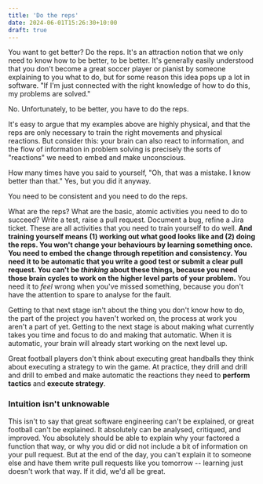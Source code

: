 ```yaml
---
title: 'Do the reps'
date: 2024-06-01T15:26:30+10:00
draft: true
---
```


You want to get better? Do the reps.
It's an attraction notion that we only need to know how to be better, to be better. It's generally easily understood that you don't become a great soccer player or pianist by someone explaining to you what to do, but for some reason this idea pops up a lot in software. "If I'm just connected with the right knowledge of how to do this, my problems are solved."

No. Unfortunately, to be better, you have to do the reps.

It's easy to argue that my examples above are highly physical, and that the reps are only necessary to train the right movements and physical reactions. But consider this: your brain can also react to information, and the flow of information in problem solving is precisely the sorts of "reactions" we need to embed and make unconscious.

How many times have you said to yourself, "Oh, that was a mistake. I know better than that." Yes, but you did it anyway.

You need to be consistent and you need to do the reps.

What are the reps? What are the basic, atomic activities you need to do to succeed? Write a test, raise a pull request. Document a bug, refine a Jira ticket. These are all activities that you need to train yourself to do well. **And training yourself means (1) working out what good looks like and (2) doing the reps. You won't change your behaviours by learning something once. You need to embed the change through repetition and consistency. You need it to be automatic that you write a good test or submit a clear pull request. You can't be _thinking_ about these things, because you need those brain cycles to work on the higher level parts of your problem.** You need it to _feel_ wrong when you've missed something, because you don't have the attention to spare to analyse for the fault.

Getting to that next stage isn't about the thing you don't know how to do, the part of the project you haven't worked on, the process at work you aren't a part of yet. Getting to the next stage is about making what currently takes you time and focus to do and making that automatic. When it is automatic, your brain will already start working on the next level up.

Great football players don't think about executing great handballs they think about executing a strategy to win the game. At practice, they drill and drill and drill to embed and make automatic the reactions they need to **perform tactics** and **execute strategy**.

### Intuition isn't unknowable

This isn't to say that great software engineering can't be explained, or great football can't be explained. It absolutely can be analysed, critiqued, and improved. You absolutely should be able to explain why your factored a function that way, or why you did or did not include a bit of information on your pull request. But at the end of the day, you can't explain it to someone else and have them write pull requests like you tomorrow -- learning just doesn't work that way. If it did, we'd all be great.